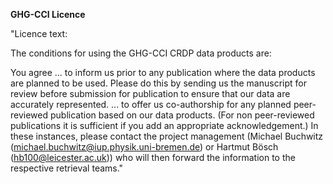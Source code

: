 **GHG-CCI Licence**

"Licence text:

The conditions for using the GHG-CCI CRDP data products are:

You agree 
   ... to inform us prior to any publication where the data products are planned to be used. Please do this by sending us the manuscript for review before submission for publication to ensure that our data are accurately represented. 
   ... to offer us co-authorship for any planned peer-reviewed publication based on our data products. (For non peer-reviewed publications it is sufficient if you add an appropriate acknowledgement.) In these instances, please contact the project management (Michael Buchwitz (michael.buchwitz@iup.physik.uni-bremen.de) or Hartmut Bösch (hb100@leicester.ac.uk)) who will then forward the information to the respective retrieval teams."